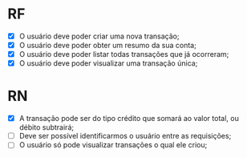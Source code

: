 # RF
 
 - [X] O usuário deve poder criar uma nova transação;
 - [X] O usuário deve poder obter um resumo da sua conta;
 - [X] O usuário deve poder listar todas transações que já ocorreram;
 - [X] O usuário deve poder visualizar uma transação única;
 
 # RN
 
 - [X] A transação pode ser do tipo crédito que somará ao valor total, ou débito subtrairá;
 - [ ] Deve ser possível identificarmos o usuário entre as requisições;
 - [ ] O usuário só pode visualizar transações o qual ele criou;